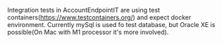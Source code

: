 Integration tests in AccountEndpointIT are using test containers(https://www.testcontainers.org/) and
expect docker environment. Currently mySql is used fo test database, but Oracle XE is
possible(On Mac with M1 processor it's more involved).

